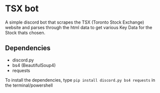 # TSX bot
A simple discord bot that scrapes the TSX (Toronto Stock Exchange) website and parses through the html data to get various Key Data for the Stock thats chosen. 

## Dependencies
* discord.py
* bs4 (BeautifulSoup4)
* requests

To install the dependencies, type `pip install discord.py bs4 requests` in the terminal/powershell
